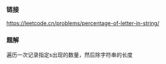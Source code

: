 ### 链接
https://leetcode.cn/problems/percentage-of-letter-in-string/

### 题解
遍历一次记录指定s出现的数量，然后除字符串的长度
